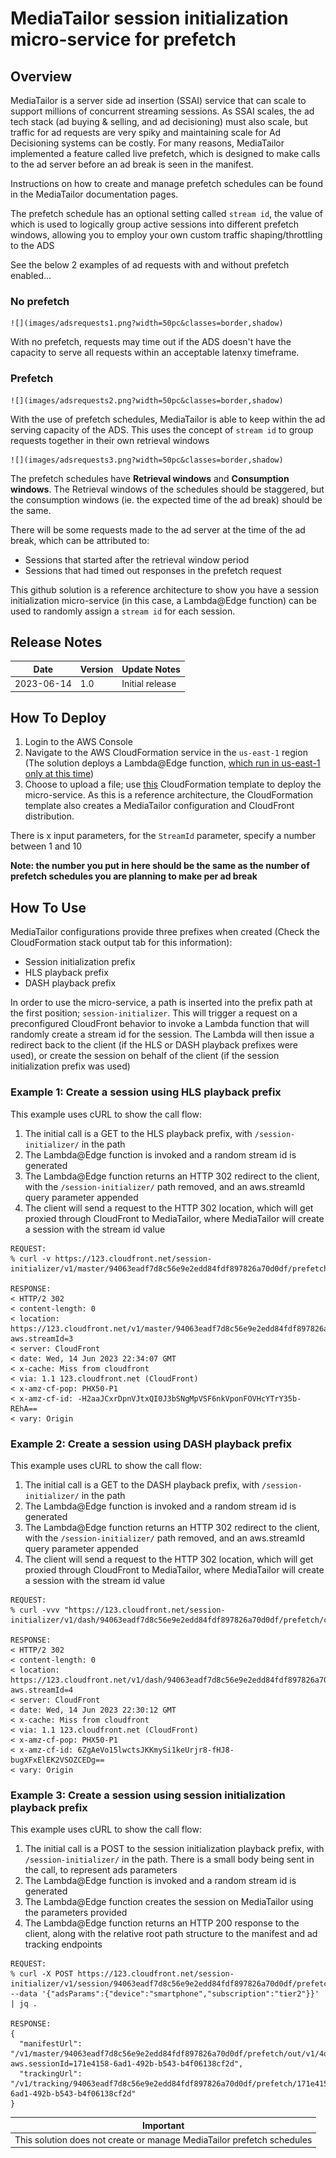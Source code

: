 # MediaTailor session initialization micro-service for prefetch

## Overview
MediaTailor is a server side ad insertion (SSAI) service that can scale to support millions of concurrent streaming sessions. As SSAI scales, the ad tech stack (ad buying & selling, and ad decisioning) must also scale, but traffic for ad requests are very spiky and maintaining scale for Ad Decisioning systems can be costly. For many reasons, MediaTailor implemented a feature called live prefetch, which is designed to make calls to the ad server before an ad break is seen in the manifest.

Instructions on how to create and manage prefetch schedules can be found in the MediaTailor documentation pages.

The prefetch schedule has an optional setting called `stream id`, the value of which is used to logically group active sessions into different prefetch windows, allowing you to employ your own custom traffic shaping/throttling to the ADS

See the below 2 examples of ad requests with and without prefetch enabled...

### No prefetch

    ![](images/adsrequests1.png?width=50pc&classes=border,shadow)
With no prefetch, requests may time out if the ADS doesn't have the capacity to serve all requests within an acceptable latenxy timeframe.

### Prefetch
    ![](images/adsrequests2.png?width=50pc&classes=border,shadow)
With the use of prefetch schedules, MediaTailor is able to keep within the ad serving capacity of the ADS. This uses the concept of `stream id` to group requests together in their own retrieval windows

    ![](images/adsrequests3.png?width=50pc&classes=border,shadow)
The prefetch schedules have **Retrieval windows** and **Consumption windows**. The Retrieval windows of the schedules should be staggered, but the consumption windows (ie. the expected time of the ad break) should be the same.

There will be some requests made to the ad server at the time of the ad break, which can be attributed to:
* Sessions that started after the retrieval window period
* Sessions that had timed out responses in the prefetch request

This github solution is a reference architecture to show you have a session initialization micro-service (in this case, a Lambda@Edge function) can be used to randomly assign a `stream id` for each session.

## Release Notes
| Date       | Version | Update Notes                                                           |
|------------|-----|------------------------------------------------------------------------|
| 2023-06-14 | 1.0 | Initial release |

## How To Deploy

1. Login to the AWS Console
2. Navigate to the AWS CloudFormation service in the `us-east-1` region (The solution deploys a Lambda@Edge function, [which run in us-east-1 only at this time](https://docs.aws.amazon.com/AmazonCloudFront/latest/DeveloperGuide/edge-functions-restrictions.html#lambda-at-edge-restrictions-region))
3. Choose to upload a file; use [this](#) CloudFormation template to deploy the micro-service. As this is a reference architecture, the CloudFormation template also creates a MediaTailor configuration and CloudFront distribution.

There is x input parameters, for the `StreamId` parameter, specify a number between 1 and 10

**Note: the number you put in here should be the same as the number of prefetch schedules you are planning to make per ad break**

## How To Use

MediaTailor configurations provide three prefixes when created (Check the CloudFormation stack output tab for this information):
* Session initialization prefix
* HLS playback prefix
* DASH playback prefix

In order to use the micro-service, a path is inserted into the prefix path at the first position; `session-initializer`. This will trigger a request on a preconfigured CloudFront behavior to invoke a Lambda function that will randomly create a stream id for the session. The Lambda will then issue a redirect back to the client (if the HLS or DASH playback prefixes were used), or create the session on behalf of the client (if the session initialization prefix was used)

### Example 1: Create a session using HLS playback prefix
This example uses cURL to show the call flow:
1. The initial call is a GET to the HLS playback prefix, with `/session-initializer/` in the path
2. The Lambda@Edge function is invoked and a random stream id is generated
3. The Lambda@Edge function returns an HTTP 302 redirect to the client, with the `/session-initializer/` path removed, and an aws.streamId query parameter appended
4. The client will send a request to the HTTP 302 location, which will get proxied through CloudFront to MediaTailor, where MediaTailor will create a session with the stream id value


```shell
REQUEST:
% curl -v https://123.cloudfront.net/session-initializer/v1/master/94063eadf7d8c56e9e2edd84fdf897826a70d0df/prefetch/out/v1/4d6b21805fb24291abf3534adfea8966/index.m3u8"

RESPONSE:
< HTTP/2 302 
< content-length: 0
< location: https://123.cloudfront.net/v1/master/94063eadf7d8c56e9e2edd84fdf897826a70d0df/prefetch/out/v1/4d6b21805fb24291abf3534adfea8966/index.m3u8?aws.streamId=3
< server: CloudFront
< date: Wed, 14 Jun 2023 22:34:07 GMT
< x-cache: Miss from cloudfront
< via: 1.1 123.cloudfront.net (CloudFront)
< x-amz-cf-pop: PHX50-P1
< x-amz-cf-id: -H2aaJCxrDpnVJtxQI0J3bSNgMpVSF6nkVponFOVHcYTrY35b-REhA==
< vary: Origin
```


### Example 2: Create a session using DASH playback prefix
This example uses cURL to show the call flow:
1. The initial call is a GET to the DASH playback prefix, with `/session-initializer/` in the path
2. The Lambda@Edge function is invoked and a random stream id is generated
3. The Lambda@Edge function returns an HTTP 302 redirect to the client, with the `/session-initializer/` path removed, and an aws.streamId query parameter appended
4. The client will send a request to the HTTP 302 location, which will get proxied through CloudFront to MediaTailor, where MediaTailor will create a session with the stream id value

```shell
REQUEST:
% curl -vvv "https://123.cloudfront.net/session-initializer/v1/dash/94063eadf7d8c56e9e2edd84fdf897826a70d0df/prefetch/c09ec45a7b484eea88aefc30376ff6e2/index.mpd"

RESPONSE:
< HTTP/2 302 
< content-length: 0
< location: https://123.cloudfront.net/v1/dash/94063eadf7d8c56e9e2edd84fdf897826a70d0df/prefetch/c09ec45a7b484eea88aefc30376ff6e2/index.mpd?aws.streamId=4
< server: CloudFront
< date: Wed, 14 Jun 2023 22:30:12 GMT
< x-cache: Miss from cloudfront
< via: 1.1 123.cloudfront.net (CloudFront)
< x-amz-cf-pop: PHX50-P1
< x-amz-cf-id: 6ZgAeVo15lwctsJKKmySi1keUrjr8-fHJ8-bugXFxElEK2VSOZCEDg==
< vary: Origin
```


### Example 3: Create a session using session initialization playback prefix
This example uses cURL to show the call flow:
1. The initial call is a POST to the session initialization playback prefix, with `/session-initializer/` in the path. There is a small body being sent in the call, to represent ads parameters
2. The Lambda@Edge function is invoked and a random stream id is generated
3. The Lambda@Edge function creates the session on MediaTailor using the parameters provided
4. The Lambda@Edge function returns an HTTP 200 response to the client, along with the relative root path structure to the manifest and ad tracking endpoints

```shell
REQUEST:
% curl -X POST https://123.cloudfront.net/session-initializer/v1/session/94063eadf7d8c56e9e2edd84fdf897826a70d0df/prefetch/out/v1/4d6b21805fb24291abf3534adfea8966/index.m3u8 --data '{"adsParams":{"device":"smartphone","subscription":"tier2"}}' | jq .

RESPONSE:
{
  "manifestUrl": "/v1/master/94063eadf7d8c56e9e2edd84fdf897826a70d0df/prefetch/out/v1/4d6b21805fb24291abf3534adfea8966/index.m3u8?aws.sessionId=171e4158-6ad1-492b-b543-b4f06138cf2d",
  "trackingUrl": "/v1/tracking/94063eadf7d8c56e9e2edd84fdf897826a70d0df/prefetch/171e4158-6ad1-492b-b543-b4f06138cf2d"
}

```

| Important                                                                 |
|---------------------------------------------------------------------------|
| This solution does not create or manage MediaTailor prefetch schedules    |